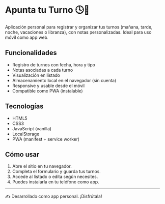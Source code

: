 # Apunta tu Turno 🕓📅

Aplicación personal para registrar y organizar tus turnos (mañana, tarde, noche, vacaciones o libranza), con notas personalizadas. Ideal para uso móvil como app web.

## Funcionalidades
- Registro de turnos con fecha, hora y tipo
- Notas asociadas a cada turno
- Visualización en listado
- Almacenamiento local en el navegador (sin cuenta)
- Responsive y usable desde el móvil
- Compatible como PWA (instalable)

## Tecnologías
- HTML5
- CSS3
- JavaScript (vanilla)
- LocalStorage
- PWA (manifest + service worker)

## Cómo usar
1. Abre el sitio en tu navegador.
2. Completa el formulario y guarda tus turnos.
3. Accede al listado o edita según necesites.
4. Puedes instalarla en tu teléfono como app.

---

✍️ Desarrollado como app personal. ¡Disfrútala!
